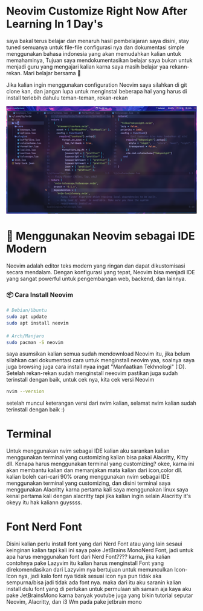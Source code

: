 # Neovim Customize Right Now After Learning In 1 Day's

saya bakal terus belajar dan menaruh hasil pembelajaran saya disini, stay tuned semuanya untuk file-file configurasi nya dan dokumentasi simple menggunakan bahasa indonesia yang akan memudahkan kalian untuk memahaminya, Tujuan saya mendokumentasikan belajar saya bukan untuk menjadi guru yang mengajari kalian karna saya masih belajar yaa rekann-rekan. Mari belajar bersama 🙏 

Jika kalian ingin menggunakan configuration Neovim saya silahkan di git clone kan, dan jangan lupa untuk menginstal beberapa hal yang harus di install terlebih dahulu teman-teman, rekan-rekan

![image alt](https://github.com/firghiazhim/nvim/blob/ddf64008d69a2f30f45274668491c34be8e31287/screenshot_2025-06-12_19%3A19%3A08_000.png)

# 📘 Menggunakan Neovim sebagai IDE Modern

Neovim adalah editor teks modern yang ringan dan dapat dikustomisasi secara mendalam. Dengan konfigurasi yang tepat, Neovim bisa menjadi IDE yang sangat powerful untuk pengembangan web, backend, dan lainnya.

### 📦 Cara Install Neovim

```bash
# Debian/Ubuntu
sudo apt update
sudo apt install neovim

# Arch/Manjaro
sudo pacman -S neovim
```
saya asumsikan kalian semua sudah mendownload Neovim itu, jika belum silahkan cari dokumentasi cara untuk menginstall neovim yaa, soalnya saya juga browsing juga cara install nyaa ingat "Manfaatkan Tekhnologi" (:D). Setelah rekan-rekan sudah menginstall neeovim pastikan juga sudah terinstall dengan baik, untuk cek nya, kita cek versi Neovim

```sh
nvim --version
```
setelah muncul keterangan versi dari nvim kalian, selamat nvim kalian sudah terinstall dengan baik :)

# Terminal
Untuk menggunakan nvim sebagai IDE kalian aku sarankan kalian menggunakan terminal yang customizing kalian bisa pakai Alacritty, Kitty dll. Kenapa harus menggunakan terminal yang customizing? okee, karna ini akan membantu kalian dan memanjakan mata kalian dari icon,color dll. kalian boleh cari-cari 90% orang menggunakan nvim sebagai IDE menggunakan terminal yang customizing, dan disini terminal saya menggunakan Alacritty karna pertama kali saya menggunakan linux saya kenal pertama kali dengan alacritty tapi jika kalian ingin selain Alacritty it's okeyy itu hak kaliann guyssss.

# Font Nerd Font
Disini kalian perlu install font yang dari Nerd Font atau yang lain sesaui keinginan kalian tapi kali ini saya pake JetBrains MonoNerd Font, jadi untuk apa harus menggunakan font dari Nerd Font???? karna, jika kalian contohnya pake Lazyvim itu kalian harus menginstall Font yang direkomendasikan dari Lazyvim nya bertujuan untuk memunculkan Icon-Icon nya, jadi kalo font nya tidak sesuai icon nya pun tidak aka sempurna/bisa jadi tidak ada font nya. maka dari itu aku saranin kalian install dulu font yang di perlukan untuk permulaan sih samain aja kaya aku pake JetBrainsMono karna banyak youtube juga yang bikin tutorial seputar Neovim, Alacritty, dan i3 Wm pada pake jetbrain mono


